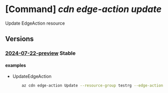 # [Command] _cdn edge-action update_

Update EdgeAction resource

## Versions

### [2024-07-22-preview](/Resources/mgmt-plane/L3N1YnNjcmlwdGlvbnMve30vcmVzb3VyY2Vncm91cHMve30vcHJvdmlkZXJzL21pY3Jvc29mdC5jZG4vZWRnZWFjdGlvbnMve30=/2024-07-22-preview.xml) **Stable**

<!-- mgmt-plane /subscriptions/{}/resourcegroups/{}/providers/microsoft.cdn/edgeactions/{} 2024-07-22-preview -->

#### examples

- UpdateEdgeAction
    ```bash
        az cdn edge-action Update --resource-group testrg --edge-action-name edgeAction1 --location global --sku "{name:Standard,tier:Standard}"
    ```
